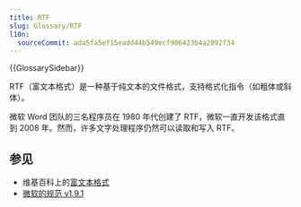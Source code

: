 ```yaml
---
title: RTF
slug: Glossary/RTF
l10n:
  sourceCommit: ada5fa5ef15eadd44b549ecf906423b4a2092f34
---
```


{{GlossarySidebar}}

RTF（富文本格式）是一种基于纯文本的文件格式，支持格式化指令（如粗体或斜体）。

微软 Word 团队的三名程序员在 1980 年代创建了 RTF，微软一直开发该格式直到 2008 年。然而，许多文字处理程序仍然可以读取和写入 RTF。

## 参见

- 维基百科上的[富文本格式](https://zh.wikipedia.org/wiki/RTF)
- [微软的规范 v1.9.1](https://web.archive.org/web/20230601123231/https://interoperability.blob.core.windows.net/files/Archive_References/[MSFT-RTF].pdf)
